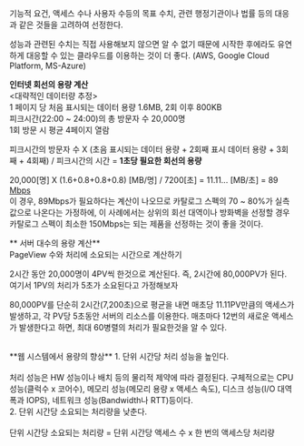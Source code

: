 기능적 요건, 액세스 수나 사용자 수등의 목표 수치, 관련 행정기관이나 법률 등의 대응과 같은 것들을 고려하여 선정한다. 

성능과 관련된 수치는 직접 사용해보지 않으면 알 수 없기 때문에 시작한 후에라도 유연하게 대응할 수 있는 클라우드를 이용하는 것이 더 좋다. (AWS, Google Cloud Platform, MS-Azure)

**인터넷 회선의 용량 계산**  </br>
<대략적인 데이터량 추정></br>
1 페이지 당 처음 표시되는 데이터 용량 1.6MB, 2회 이후 800KB</br>
피크시간(22:00 ~ 24:00)의 총 방문자 수 20,000명</br>
1회 방문 시  평균 4페이지 열람 </br>

피크시간의 방문자 수 X (초음 표시되는 데이터 용량 + 2회째 표시 데이터 용량 + 3회째 + 4회째) / 피크시간의 시간 = **1초당 필요한 회선의 용량** 

20,000[명] X (1.6+0.8+0.8+0.8) [MB/명] / 7200[초] = 11.11... [MB/초] = 89 [Mbps](메가비트) </br>
이 경우, 89Mbps가 필요하다는 계산이 나오므로 카탈로그 스펙의 70 ~ 80%가 실측값으로 나온다는 가정하에, 이 사례에서는 상위의 회선 대역이나 방화벽을 선정할 경우 카탈로그 스펙이 최소한 150Mbps는 되는 제품을 선정하는 것이 좋을 것이다. 

** 서버 대수의 용량 계산**  </br>
PageView 수와 처리에 소요되는 시간으로 계산하기 </br>

2시간 동안 20,000명이 4PV씩 한것으로 계산된다. 즉, 2시간에 80,000PV가 된다. 여기서 1PV의 처리가 5초가 소요된다고 가정해보자

80,000PV를 단순히 2시간(7,200초)으로 평균을 내면 매초당 11.11PV만큼의 액세스가 발생하고, 각 PV당 5초동안 서버의 리소스를 이용한다. 매초마다 12번의 새로운 액세스가 발생한다고 하면, 최대 60병렬의 처리가 필요한것을 알 수 있다. 

</br>
**웹 시스템에서 용량의 향상** 
1. 단위 시간당 처리 성능을 높인다. </br></br>
   처리 성능은 HW 성능이나 배치 등의 물리적 제약에 따라 결정된다. 구체적으로는 CPU 성능(클럭수 x 코어수), 메모리 성능(메모리 용량 x 액세스 속도), 디스크 성능(I/O 대역폭과 IOPS), 네트워크 성능(Bandwidth나 RTT)등이다. </br>
2. 단위 시간당 소요되는 처리량을 낮춘다.</br></br>
   단위 시간당 소요되는 처리량 = 단위 시간당 액세스 수 x 한 번의 액세스당 처리량
